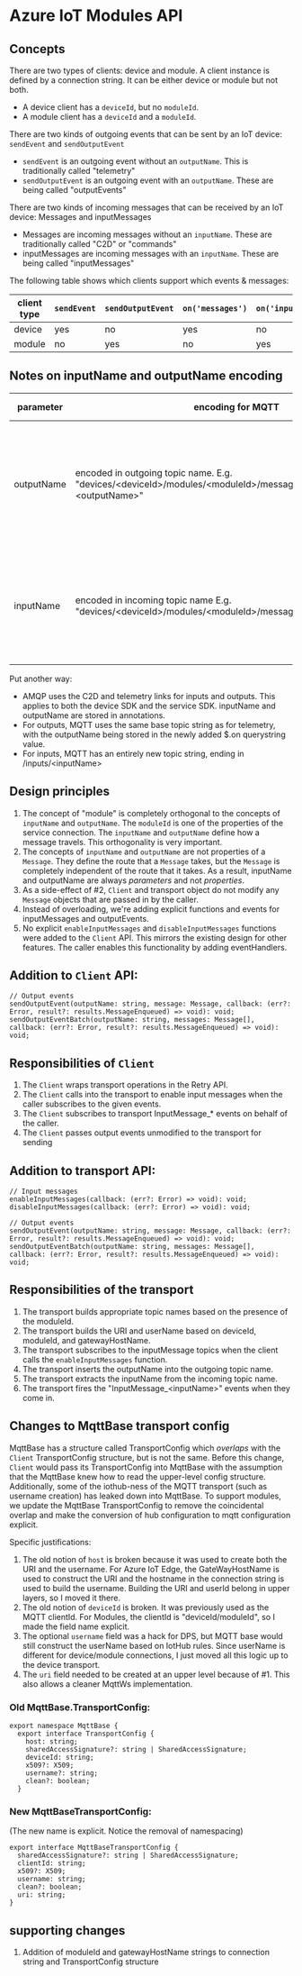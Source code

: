 # Azure IoT Modules API

## Concepts
There are two types of clients: device and module. A client instance is defined by a connection string.  It can be either device or module but not both.
* A device client has a `deviceId`, but no `moduleId`.
* A module client has a `deviceId` and a `moduleId`.

There are two kinds of outgoing events that can be sent by an IoT device: `sendEvent` and `sendOutputEvent`
* `sendEvent` is an outgoing event without an `outputName`.  This is traditionally called "telemetry"
* `sendOutputEvent` is an outgoing event with an `outputName`.  These are being called "outputEvents"

There are two kinds of incoming messages that can be received by an IoT device: Messages and inputMessages
* Messages are incoming messages without an `inputName`.  These are traditionally called "C2D" or "commands"
* inputMessages are incoming messages with an `inputName`.  These are being called "inputMessages"

The following table shows which clients support which events & messages:

| client type | `sendEvent` | `sendOutputEvent` | `on('messages')` | `on('inputMessages')` |
|------------ | --------- | --------------- | -------- | ------------- |
| device | yes | no  | yes | no |
| module | no | yes | no | yes|

## Notes on inputName and outputName encoding
| parameter | encoding for MQTT | encoding for AMQP |
|-|-|-|
| outputName | encoded in outgoing topic name.  E.g. "devices/\<deviceId>/modules/\<moduleId>/messages/events/$.on=\<outputName>" | uses the same link as telemetry, outputName is encoded in an annotation named "x-opt-output-name" |
| inputName | encoded in incoming topic name E.g. "devices/\<deviceId>/modules/\<moduleId>/messages/inputs/\<inputName>" | uses the same link as C2D, inputName is encoded in an annotation named "x-opt-input-name" |

Put another way:
* AMQP uses the C2D and telemetry links for inputs and outputs.  This applies to both the device SDK and the service SDK.  inputName and outputName are stored in annotations.
* For outputs, MQTT uses the same base topic string as for telemetry, with the outputName being stored in the newly added $.on querystring value.
* For inputs, MQTT has an entirely new topic string, ending in /inputs/\<inputName>

## Design principles
1. The concept of "module" is completely orthogonal to the concepts of `inputName` and `outputName`.  The `moduleId` is one of the properties of the service connection.  The `inputName` and `outputName` define how a message travels.  This orthogonality is very important.
2. The concepts of `inputName` and `outputName` are not properties of a `Message`.  They define the route that a `Message` takes, but the `Message` is completely independent of the route that it takes.  As a result, inputName and outputName are always _parameters_ and not _properties_.
3. As a side-effect of #2, `Client` and transport object do not modify any `Message` objects that are passed in by the caller.
4. Instead of overloading, we're adding explicit functions and events for inputMessages and outputEvents.
5. No explicit `enableInputMessages` and `disableInputMessages` functions were added to the `Client` API.  This mirrors the existing design for other features.  The caller enables this functionality by adding eventHandlers.

## Addition to `Client` API:

```
// Output events
sendOutputEvent(outputName: string, message: Message, callback: (err?: Error, result?: results.MessageEnqueued) => void): void;
sendOutputEventBatch(outputName: string, messages: Message[], callback: (err?: Error, result?: results.MessageEnqueued) => void): void;
```

## Responsibilities of `Client`
1. The `Client` wraps transport operations in the Retry API.
2. The `Client` calls into the transport to enable input messages when the caller subscribes to the given events.
3. The `Client` subscribes to transport InputMessage_* events on behalf of the caller.
4. The `Client` passes output events unmodified to the transport for sending


## Addition to transport API:

```
// Input messages
enableInputMessages(callback: (err?: Error) => void): void;
disableInputMessages(callback: (err?: Error) => void): void;

// Output events
sendOutputEvent(outputName: string, message: Message, callback: (err?: Error, result?: results.MessageEnqueued) => void): void;
sendOutputEventBatch(outputName: string, messages: Message[], callback: (err?: Error, result?: results.MessageEnqueued) => void): void;
```

## Responsibilities of the transport
1. The transport builds appropriate topic names based on the presence of the moduleId.
2. The transport builds the URI and userName based on deviceId, moduleId, and gatewayHostName.
3. The transport subscribes to the inputMessage topics when the client calls the `enableInputMessages` function.
3. The transport inserts the outputName into the outgoing topic name.
4. The transport extracts the inputName from the incoming topic name.
5. The transport fires the "InputMessage_\<inputName\>" events when they come in.

## Changes to MqttBase transport config

MqttBase has a structure called TransportConfig which _overlaps_ with the `Client` TransportConfig structure, but is not the same.
Before this change, `Client` would pass its TransportConfig into MqttBase with the assumption that the MqttBase knew how to read the upper-level config structure.
Additionally, some of the iothub-ness of the MQTT transport (such as username creation) has leaked down into MqttBase.
To support modules, we update the MqttBase TransportConfig to remove the coincidental overlap and make the conversion of hub configuration to mqtt configuration explicit.

Specific justifications:
1. The old notion of `host` is broken because it was used to create both the URI and the username.  For Azure IoT Edge, the GateWayHostName is used to construct the URI and the hostname in the connection string is used to build the username.  Building the URI and userId belong in upper layers, so I moved it there.
2. The old notion of `deviceId` is broken.  It was previously used as the MQTT clientId.  For Modules, the clientId is "deviceId/moduleId", so I made the field name explicit.
3. The optional `username` field was a hack for DPS, but MQTT base would still construct the userName based on IotHub rules.  Since userName is different for device/module connections, I just moved all this logic up to the device transport.
4. The `uri` field needed to be created at an upper level because of #1.  This also allows a cleaner MqttWs implementation.

### Old MqttBase.TransportConfig:
```
export namespace MqttBase {
  export interface TransportConfig {
    host: string;
    sharedAccessSignature?: string | SharedAccessSignature;
    deviceId: string;
    x509?: X509;
    username?: string;
    clean?: boolean;
  }
```

### New MqttBaseTransportConfig:
(The new name is explicit.  Notice the removal of namespacing)

```
export interface MqttBaseTransportConfig {
  sharedAccessSignature?: string | SharedAccessSignature;
  clientId: string;
  x509?: X509;
  username: string;
  clean?: boolean;
  uri: string;
}
```

## supporting changes

1. Addition of moduleId and gatewayHostName strings to connection string and TransportConfig structure